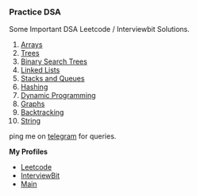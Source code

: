 ### Practice DSA
Some Important DSA Leetcode / Interviewbit Solutions.

1. [Arrays](Arrays.md)
2. [Trees](Trees.md)
3. [Binary Search Trees](BST.md)
4. [Linked Lists](LinkedLists.md)
5. [Stacks and Queues](Stacks&Queues.md)
6. [Hashing](Hashing.md)
7. [Dynamic Programming](DP.md)
8. [Graphs](Graphs.md)
9. [Backtracking](Backtracking.md)
10. [String](String.md)

ping me on [telegram](https://t.me/ayushbasak) for queries.

__My Profiles__
- [Leetcode](https://www.leetcode.com/ayushbasak)	
- [InterviewBit](https://www.interviewbit.com/profile/ayushbasak) 
- [Main](https://basak.app)
